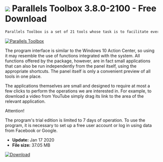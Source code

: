 # ![](https://cdn.softexe.net/static/icon/c/parallels-toolbox-9210.png) Parallels Toolbox 3.8.0-2100 - Free Download

```sh
Parallels Toolbox is a set of 21 tools whose task is to facilitate everyday activities performed on the computer, including creating screenshots, archives, video recording with a webcam, launching applications, downloading videos from the Web or blocking a computer.
```
[![Parallels Toolbox](https://gallery.dpcdn.pl/imgc/Tools/76540/g_-_420x350_1.5_-_x20170630123328_0.png)](https://softexe.net/win/system/tweaking-optimizing/parallels-toolbox:abpR.html)

The program interface is similar to the Windows 10 Action Center, so using it may resemble the use of functions integrated with the system. All functions offered by the package, however, are in fact small applications that can also be run independently from the panel itself, using the appropriate shortcuts. The panel itself is only a convenient preview of all tools in one place.
 
 The applications themselves are small and designed to require at most a few clicks to perform the operations we are interested in. For example, to download a video from YouTube simply drag its link to the area of ​​the relevant application.
 
 Attention!
 
 The program's trial edition is limited to 7 days of operation.
 To use the program, it is necessary to set up a free user account or log in using data from Facebook or Google.


- **Update:** Jan 17 2020
- **File size:** 37.05 MB

[![Download](https://cdn.softexe.net/static/img/download.png)](https://softexe.net/win/system/tweaking-optimizing/parallels-toolbox:abpR.html)

